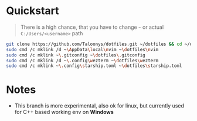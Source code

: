 # Quickstart
> There is a high chance, that you have to change `~` or actual `C:/Users/<username>` path
```sh
git clone https://github.com/Taloonys/dotfiles.git ~/dotfiles && cd ~/dotfiles
sudo cmd /c mklink /d ~\AppData\local\nvim ~\dotfiles\nvim
sudo cmd /c mklink ~\.gitconfig ~\dotfiles\.gitconfig
sudo cmd /c mklink /d ~\.config\wezterm ~\dotfiles\wezterm
sudo cmd /c mklink ~\.config\starship.toml ~\dotfiles\starship.toml
```

# Notes
* This branch is more experimental, also ok for linux, but currently used for C++ based working env on **Windows**
